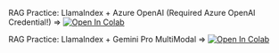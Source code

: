 RAG Practice: LlamaIndex + Azure OpenAI (Required Azure OpenAI Credential!) => <a target="_blank" href="https://colab.research.google.com/github/jimmyliao/llm-workshop/blob/main/llamaindex/rag-llamaindex.ipynb">
  <img src="https://colab.research.google.com/assets/colab-badge.svg" alt="Open In Colab"/>
</a> 

RAG Practice: LlamaIndex + Gemini Pro MultiModal => <a target="_blank" href="https://colab.research.google.com/github/jimmyliao/llm-workshop/blob/main/llamaindex/gemini-lmm.ipynb">
  <img src="https://colab.research.google.com/assets/colab-badge.svg" alt="Open In Colab"/>
</a> 
